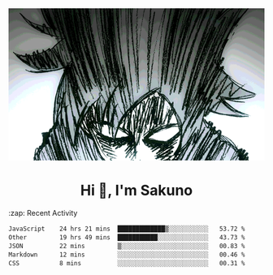 <body>
<h1 align="center"></h1>
<br>
<div align="center">
<img width="auto" height="300" src="Img/mobFreakoutLonger.gif"/>
</div>
</div>
<h1 align="center">Hi 👋, I'm Sakuno</h1>
:zap: Recent Activity

<!--START_SECTION:waka-->

```txt
JavaScript    24 hrs 21 mins  █████████████▒░░░░░░░░░░░   53.72 %
Other         19 hrs 49 mins  ███████████░░░░░░░░░░░░░░   43.73 %
JSON          22 mins         ▒░░░░░░░░░░░░░░░░░░░░░░░░   00.83 %
Markdown      12 mins         ░░░░░░░░░░░░░░░░░░░░░░░░░   00.46 %
CSS           8 mins          ░░░░░░░░░░░░░░░░░░░░░░░░░   00.31 %
```

<!--END_SECTION:waka-->
